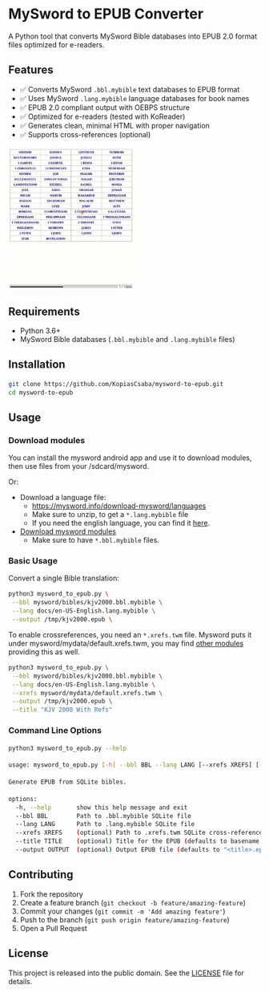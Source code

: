 # MySword to EPUB Converter

A Python tool that converts MySword Bible databases into EPUB 2.0 format files optimized for e-readers.

## Features

- ✅ Converts MySword `.bbl.mybible` text databases to EPUB format
- ✅ Uses MySword `.lang.mybible` language databases for book names
- ✅ EPUB 2.0 compliant output with OEBPS structure
- ✅ Optimized for e-readers (tested with KoReader)
- ✅ Generates clean, minimal HTML with proper navigation
- ✅ Supports cross-references (optional)

<img src="docs/kjvepub.gif" alt="Preview in KOReader" width="250" />

## Requirements

- Python 3.6+
- MySword Bible databases (`.bbl.mybible` and `.lang.mybible` files)

## Installation

```bash
git clone https://github.com/KopiasCsaba/mysword-to-epub.git
cd mysword-to-epub
```

## Usage
### Download modules
You can install the mysword android app and use it to download modules, then use files from your /sdcard/mysword.

Or:
 * Download a language file:
    * https://mysword.info/download-mysword/languages
    * Make sure to unzip, to get a `*.lang.mybible` file
    * If you need the english language, you can find it [here](https://raw.githubusercontent.com/KopiasCsaba/mysword_to_epub/refs/heads/main/docs/en-US-English.lang.mybible). 
 * [Download mysword modules](https://duckduckgo.com/?q=mysword+modules&t=brave&ia=web)
    * Make sure to have `*.bbl.mybible` files.
 
### Basic Usage

Convert a single Bible translation:

```bash
python3 mysword_to_epub.py \
 --bbl mysword/bibles/kjv2000.bbl.mybible \
 --lang docs/en-US-English.lang.mybible \
 --output /tmp/kjv2000.epub \
```

To enable crossreferences, you need an `*.xrefs.twm` file. 
Mysword puts it under mysword/mydata/default.xrefs.twm, you may find [other modules](https://duckduckgo.com/?q=download+.xrefs.twm+bible+references&t=brave&ia=web) providing this as well.

```bash
python3 mysword_to_epub.py \
 --bbl mysword/bibles/kjv2000.bbl.mybible \
 --lang docs/en-US-English.lang.mybible \
 --xrefs mysword/mydata/default.xrefs.twm \
 --output /tmp/kjv2000.epub \
 --title "KJV 2000 With Refs"
```

### Command Line Options

```bash
python3 mysword_to_epub.py --help

usage: mysword_to_epub.py [-h] --bbl BBL --lang LANG [--xrefs XREFS] [--title TITLE] [--output OUTPUT]

Generate EPUB from SQLite bibles.

options:
  -h, --help       show this help message and exit
  --bbl BBL        Path to .bbl.mybible SQLite file
  --lang LANG      Path to .lang.mybible SQLite file
  --xrefs XREFS    (optional) Path to .xrefs.twm SQLite cross-reference file 
  --title TITLE    (optional) Title for the EPUB (defaults to basename of --bbl without .bbl.mybible extension)
  --output OUTPUT  (optional) Output EPUB file (defaults to "<title>.epub")
```


## Contributing

1. Fork the repository
2. Create a feature branch (`git checkout -b feature/amazing-feature`)
3. Commit your changes (`git commit -m 'Add amazing feature'`)
4. Push to the branch (`git push origin feature/amazing-feature`)
5. Open a Pull Request

## License

This project is released into the public domain. See the [LICENSE](LICENSE) file for details.

